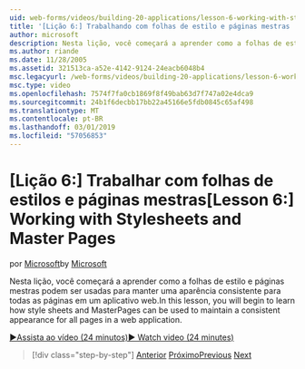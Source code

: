 ```yaml
---
uid: web-forms/videos/building-20-applications/lesson-6-working-with-stylesheets-and-master-pages
title: '[Lição 6:] Trabalhando com folhas de estilo e páginas mestras | Microsoft Docs'
author: microsoft
description: Nesta lição, você começará a aprender como a folhas de estilo e páginas mestras podem ser usadas para manter uma aparência consistente para todas as páginas em um aplicativo web.
ms.author: riande
ms.date: 11/28/2005
ms.assetid: 321513ca-a52e-4142-9124-24eacb6048b4
msc.legacyurl: /web-forms/videos/building-20-applications/lesson-6-working-with-stylesheets-and-master-pages
msc.type: video
ms.openlocfilehash: 7574f7fa0cb1869f8f49bab63d7f747a02e4dca9
ms.sourcegitcommit: 24b1f6decbb17bb22a45166e5fdb0845c65af498
ms.translationtype: MT
ms.contentlocale: pt-BR
ms.lasthandoff: 03/01/2019
ms.locfileid: "57056853"
---
```

<a name="lesson-6-working-with-stylesheets-and-master-pages"></a><span data-ttu-id="1933c-103">[Lição 6:] Trabalhar com folhas de estilos e páginas mestras</span><span class="sxs-lookup"><span data-stu-id="1933c-103">[Lesson 6:] Working with Stylesheets and Master Pages</span></span>
====================
<span data-ttu-id="1933c-104">por [Microsoft](https://github.com/microsoft)</span><span class="sxs-lookup"><span data-stu-id="1933c-104">by [Microsoft](https://github.com/microsoft)</span></span>

<span data-ttu-id="1933c-105">Nesta lição, você começará a aprender como a folhas de estilo e páginas mestras podem ser usadas para manter uma aparência consistente para todas as páginas em um aplicativo web.</span><span class="sxs-lookup"><span data-stu-id="1933c-105">In this lesson, you will begin to learn how style sheets and MasterPages can be used to maintain a consistent appearance for all pages in a web application.</span></span>

[<span data-ttu-id="1933c-106">&#9654;Assista ao vídeo (24 minutos)</span><span class="sxs-lookup"><span data-stu-id="1933c-106">&#9654; Watch video (24 minutes)</span></span>](https://channel9.msdn.com/Blogs/ASP-NET-Site-Videos/lesson-6-working-with-stylesheets-and-master-pages)

> [!div class="step-by-step"]
> <span data-ttu-id="1933c-107">[Anterior](lesson-5-debugging-and-tracing-your-website.md)
> [Próximo](lesson-7-databinding-to-user-interface-controls.md)</span><span class="sxs-lookup"><span data-stu-id="1933c-107">[Previous](lesson-5-debugging-and-tracing-your-website.md)
[Next](lesson-7-databinding-to-user-interface-controls.md)</span></span>
